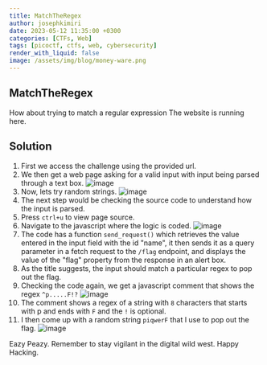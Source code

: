 ```yaml
---
title: MatchTheRegex
author: josephkimiri
date: 2023-05-12 11:35:00 +0300
categories: [CTFs, Web]
tags: [picoctf, ctfs, web, cybersecurity]
render_with_liquid: false
image: /assets/img/blog/money-ware.png
---
```


## MatchTheRegex

How about trying to match a regular expression
The website is running here.

## Solution
1. First we access the challenge using the provided url.
2. We then get a web page asking for a valid input with input being parsed through a text box.
![image](https://user-images.githubusercontent.com/98275198/237683027-080c0ea2-0abf-450b-83d4-a109bbe85629.png)
3. Now, lets try random strings.
![image](https://user-images.githubusercontent.com/98275198/237683229-d45d8c07-7aab-4ac6-b8c7-ed1fb98003f4.png)
4. The next step would be checking the source code to understand how the input is parsed.
5. Press `ctrl+u` to view page source. 
6. Navigate to the javascript where the logic is coded.
![image](https://user-images.githubusercontent.com/98275198/237683784-2ff9f635-ffb9-444b-a1ee-92a7835afadc.png)
7. The code has a function `send_request()` which retrieves the value entered in the input field with the id "name", it then sends it as a query parameter in a fetch request to the `/flag` endpoint, and displays the value of the "flag" property from the response in an alert box.
8. As the title suggests, the input should match a particular regex to pop out the flag. 
9. Checking the code again, we get a javascript comment that shows the regex `^p.....F!?` 
![image](https://user-images.githubusercontent.com/98275198/237684844-0fde1a0c-2bf4-49e9-822b-1e14f750eec1.png)
10. The comment shows a regex of a string with `8` characters that starts with p and ends with `F` and the `!` is optional.
11. I then come up with a random string `piqwerF` that I use to pop out the flag.
![image](https://user-images.githubusercontent.com/98275198/237685799-7713baed-232a-47d1-a176-2b792fc50a97.png)

Eazy Peazy. Remember to stay vigilant in the digital wild west. Happy Hacking.